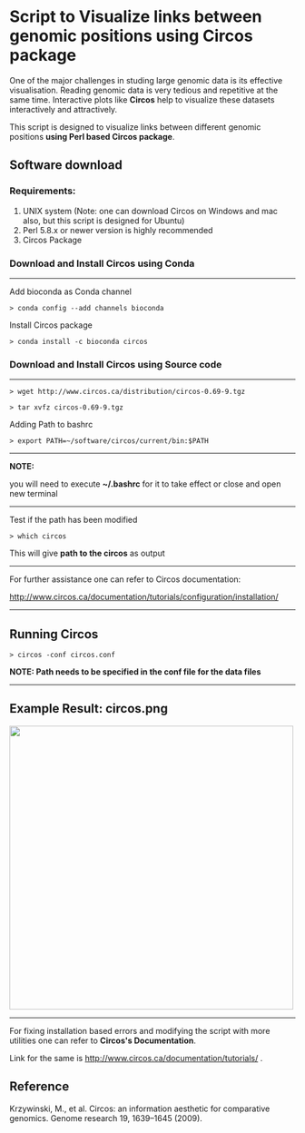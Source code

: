 # Script to Visualize links between genomic positions using Circos package

One of the major challenges in studing large genomic data is its effective visualisation. Reading genomic data is very tedious and repetitive at the same time. Interactive plots like **Circos** help to visualize these datasets interactively and attractively. 

This script is designed to visualize links between different genomic positions **using Perl based Circos package**.

## Software download
### Requirements:
1. UNIX system     (Note: one can download Circos on Windows and mac also, but this script is designed for Ubuntu)
2. Perl 5.8.x or newer version is highly recommended
3. Circos Package

### Download and Install Circos using Conda 
---
Add bioconda as Conda channel

    > conda config --add channels bioconda

Install Circos package

    > conda install -c bioconda circos

### Download and Install Circos using Source code
---

    > wget http://www.circos.ca/distribution/circos-0.69-9.tgz

    > tar xvfz circos-0.69-9.tgz

Adding Path to bashrc

    > export PATH=~/software/circos/current/bin:$PATH
---
**NOTE:** 

you will need to execute **~/.bashrc** for it to take effect or close and open new terminal

---

Test if the path has been modified

    > which circos

This will give **path to the circos** as output

---
For further assistance one can refer to Circos documentation:

http://www.circos.ca/documentation/tutorials/configuration/installation/

---

## Running Circos 

    > circos -conf circos.conf

**NOTE: Path needs to be specified in the conf file for the data files**

---

## Example Result: circos.png

<img src="https://github.com/flawless-niche/example-script-for-circos/blob/main/example_data/circos.png" width="500" height="500">

---

For fixing installation based errors and modifying the script with more utilities one can refer to **Circos's Documentation**. 

Link for the same is http://www.circos.ca/documentation/tutorials/ .

## Reference 

Krzywinski, M., et al. Circos: an information aesthetic for comparative genomics. Genome research 19, 1639–1645 (2009).
